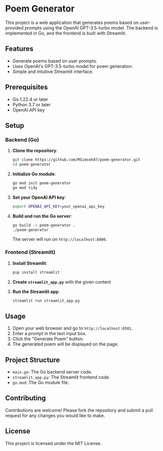 # Poem Generator

This project is a web application that generates poems based on user-provided prompts using the OpenAI GPT-3.5-turbo model. The backend is implemented in Go, and the frontend is built with Streamlit.

## Features

- Generate poems based on user prompts.
- Uses OpenAI's GPT-3.5-turbo model for poem generation.
- Simple and intuitive Streamlit interface.

## Prerequisites

- Go 1.22.4 or later
- Python 3.7 or later
- OpenAI API key

## Setup

### Backend (Go)

1. **Clone the repository**:

    ```sh
    git clone https://github.com/MSimsek07/poem-generator.git
    cd poem-generator
    ```

2. **Initialize Go module**:

    ```sh
    go mod init poem-generator
    go mod tidy
    ```

3. **Set your OpenAI API key**:

    ```sh
    export OPENAI_API_KEY=your_openai_api_key
    ```

4. **Build and run the Go server**:

    ```sh
    go build -o poem-generator .
    ./poem-generator
    ```

    The server will run on `http://localhost:8000`.

### Frontend (Streamlit)

1. **Install Streamlit**:

    ```sh
    pip install streamlit
    ```

2. **Create `streamlit_app.py`** with the given content


3. **Run the Streamlit app**:

    ```sh
    streamlit run streamlit_app.py
    ```

## Usage

1. Open your web browser and go to `http://localhost:8501`.
2. Enter a prompt in the text input box.
3. Click the "Generate Poem" button.
4. The generated poem will be displayed on the page.

## Project Structure

- `main.go`: The Go backend server code.
- `streamlit_app.py`: The Streamlit frontend code.
- `go.mod`: The Go module file.

## Contributing

Contributions are welcome! Please fork the repository and submit a pull request for any changes you would like to make.

## License

This project is licensed under the MIT License.

